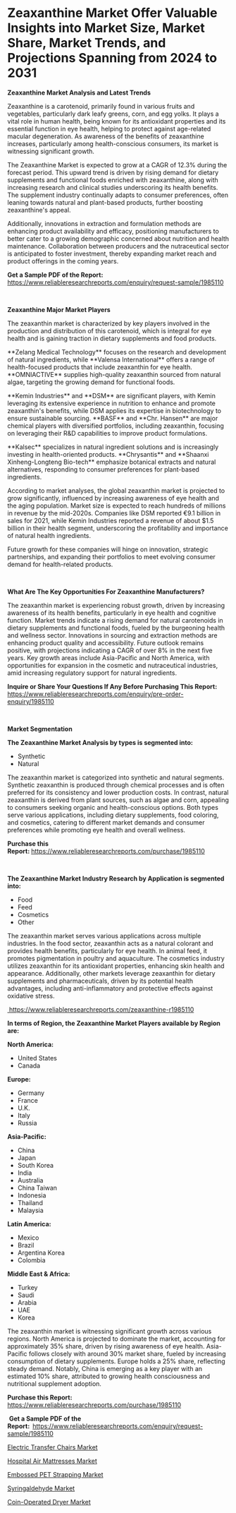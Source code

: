 <p><h1>Zeaxanthine Market Offer Valuable Insights into Market Size, Market Share, Market Trends, and Projections Spanning from 2024 to 2031</h1></p><p><strong>Zeaxanthine Market Analysis and Latest Trends</strong></p>
<p><p>Zeaxanthine is a carotenoid, primarily found in various fruits and vegetables, particularly dark leafy greens, corn, and egg yolks. It plays a vital role in human health, being known for its antioxidant properties and its essential function in eye health, helping to protect against age-related macular degeneration. As awareness of the benefits of zeaxanthine increases, particularly among health-conscious consumers, its market is witnessing significant growth.</p><p>The Zeaxanthine Market is expected to grow at a CAGR of 12.3% during the forecast period. This upward trend is driven by rising demand for dietary supplements and functional foods enriched with zeaxanthine, along with increasing research and clinical studies underscoring its health benefits. The supplement industry continually adapts to consumer preferences, often leaning towards natural and plant-based products, further boosting zeaxanthine's appeal.</p><p>Additionally, innovations in extraction and formulation methods are enhancing product availability and efficacy, positioning manufacturers to better cater to a growing demographic concerned about nutrition and health maintenance. Collaboration between producers and the nutraceutical sector is anticipated to foster investment, thereby expanding market reach and product offerings in the coming years.</p></p>
<p><strong>Get a Sample PDF of the Report:&nbsp;</strong> <a href="https://www.reliableresearchreports.com/enquiry/request-sample/1985110?utm_campaign=32&utm_medium=2&utm_source=Github&utm_content=ia&utm_term=10112024&utm_id=zeaxanthine">https://www.reliableresearchreports.com/enquiry/request-sample/1985110</a></p>
<p>&nbsp;</p>
<p><strong>Zeaxanthine Major Market Players</strong></p>
<p><p>The zeaxanthin market is characterized by key players involved in the production and distribution of this carotenoid, which is integral for eye health and is gaining traction in dietary supplements and food products. </p><p>**Zelang Medical Technology** focuses on the research and development of natural ingredients, while **Valensa International** offers a range of health-focused products that include zeaxanthin for eye health. **OMNIACTIVE** supplies high-quality zeaxanthin sourced from natural algae, targeting the growing demand for functional foods.</p><p>**Kemin Industries** and **DSM** are significant players, with Kemin leveraging its extensive experience in nutrition to enhance and promote zeaxanthin's benefits, while DSM applies its expertise in biotechnology to ensure sustainable sourcing. **BASF** and **Chr. Hansen** are major chemical players with diversified portfolios, including zeaxanthin, focusing on leveraging their R&D capabilities to improve product formulations.</p><p>**Kalsec** specializes in natural ingredient solutions and is increasingly investing in health-oriented products. **Chrysantis** and **Shaanxi Xinheng-Longteng Bio-tech** emphasize botanical extracts and natural alternatives, responding to consumer preferences for plant-based ingredients.</p><p>According to market analyses, the global zeaxanthin market is projected to grow significantly, influenced by increasing awareness of eye health and the aging population. Market size is expected to reach hundreds of millions in revenue by the mid-2020s. Companies like DSM reported €9.1 billion in sales for 2021, while Kemin Industries reported a revenue of about $1.5 billion in their health segment, underscoring the profitability and importance of natural health ingredients. </p><p>Future growth for these companies will hinge on innovation, strategic partnerships, and expanding their portfolios to meet evolving consumer demand for health-related products.</p></p>
<p>&nbsp;</p>
<p><strong>What Are The Key Opportunities For Zeaxanthine Manufacturers?</strong></p>
<p><p>The zeaxanthin market is experiencing robust growth, driven by increasing awareness of its health benefits, particularly in eye health and cognitive function. Market trends indicate a rising demand for natural carotenoids in dietary supplements and functional foods, fueled by the burgeoning health and wellness sector. Innovations in sourcing and extraction methods are enhancing product quality and accessibility. Future outlook remains positive, with projections indicating a CAGR of over 8% in the next five years. Key growth areas include Asia-Pacific and North America, with opportunities for expansion in the cosmetic and nutraceutical industries, amid increasing regulatory support for natural ingredients.</p></p>
<p><strong>Inquire or Share Your Questions If Any Before Purchasing This Report:</strong> <a href="https://www.reliableresearchreports.com/enquiry/pre-order-enquiry/1985110?utm_campaign=32&utm_medium=2&utm_source=Github&utm_content=ia&utm_term=10112024&utm_id=zeaxanthine">https://www.reliableresearchreports.com/enquiry/pre-order-enquiry/1985110</a></p>
<p>&nbsp;</p>
<p><strong>Market Segmentation</strong></p>
<p><strong>The Zeaxanthine Market Analysis by types is segmented into:</strong></p>
<p><ul><li>Synthetic</li><li>Natural</li></ul></p>
<p><p>The zeaxanthin market is categorized into synthetic and natural segments. Synthetic zeaxanthin is produced through chemical processes and is often preferred for its consistency and lower production costs. In contrast, natural zeaxanthin is derived from plant sources, such as algae and corn, appealing to consumers seeking organic and health-conscious options. Both types serve various applications, including dietary supplements, food coloring, and cosmetics, catering to different market demands and consumer preferences while promoting eye health and overall wellness.</p></p>
<p><strong>Purchase this Report:&nbsp;</strong><a href="https://www.reliableresearchreports.com/purchase/1985110?utm_campaign=32&utm_medium=2&utm_source=Github&utm_content=ia&utm_term=10112024&utm_id=zeaxanthine">https://www.reliableresearchreports.com/purchase/1985110</a></p>
<p>&nbsp;</p>
<p><strong>The Zeaxanthine Market Industry Research by Application is segmented into:</strong></p>
<p><ul><li>Food</li><li>Feed</li><li>Cosmetics</li><li>Other</li></ul></p>
<p><p>The zeaxanthin market serves various applications across multiple industries. In the food sector, zeaxanthin acts as a natural colorant and provides health benefits, particularly for eye health. In animal feed, it promotes pigmentation in poultry and aquaculture. The cosmetics industry utilizes zeaxanthin for its antioxidant properties, enhancing skin health and appearance. Additionally, other markets leverage zeaxanthin for dietary supplements and pharmaceuticals, driven by its potential health advantages, including anti-inflammatory and protective effects against oxidative stress.</p></p>
<p><a href="https://www.reliableresearchreports.com/zeaxanthine-r1985110?utm_campaign=32&utm_medium=2&utm_source=Github&utm_content=ia&utm_term=10112024&utm_id=zeaxanthine">&nbsp;https://www.reliableresearchreports.com/zeaxanthine-r1985110</a></p>
<p><strong>In terms of Region, the Zeaxanthine Market Players available by Region are:</strong></p>
<p>
    <p> <strong> North America: </strong>
        <ul>
            <li>United States</li>
            <li>Canada</li>
        </ul>
        </p> 
    <p> <strong> Europe: </strong>
        <ul>
            <li>Germany</li>
            <li>France</li>
            <li>U.K.</li>
            <li>Italy</li>
            <li>Russia</li>
        </ul>
        </p> 
    <p> <strong> Asia-Pacific: </strong>
        <ul>
            <li>China</li>
            <li>Japan</li>
            <li>South Korea</li>
            <li>India</li>
            <li>Australia</li>
            <li>China Taiwan</li>
            <li>Indonesia</li>
            <li>Thailand</li>
            <li>Malaysia</li>
        </ul>
        </p> 
    <p> <strong> Latin America: </strong>
        <ul>
            <li>Mexico</li>
            <li>Brazil</li>
            <li>Argentina Korea</li>
            <li>Colombia</li>
        </ul>
        </p> 
    <p> <strong> Middle East & Africa: </strong>
        <ul>
            <li>Turkey</li>
            <li>Saudi</li>
            <li>Arabia</li>
            <li>UAE</li>
            <li>Korea</li>
        </ul>
    </p>
    </p>
<p><p>The zeaxanthin market is witnessing significant growth across various regions. North America is projected to dominate the market, accounting for approximately 35% share, driven by rising awareness of eye health. Asia-Pacific follows closely with around 30% market share, fueled by increasing consumption of dietary supplements. Europe holds a 25% share, reflecting steady demand. Notably, China is emerging as a key player with an estimated 10% share, attributed to growing health consciousness and nutritional supplement adoption.</p></p>
<p><strong>Purchase this Report: </strong><a href="https://www.reliableresearchreports.com/purchase/1985110?utm_campaign=32&utm_medium=2&utm_source=Github&utm_content=ia&utm_term=10112024&utm_id=zeaxanthine">https://www.reliableresearchreports.com/purchase/1985110</a></p>
<p>&nbsp;<strong>Get a Sample PDF of the Report:&nbsp;&nbsp;</strong><a href="https://www.reliableresearchreports.com/enquiry/request-sample/1985110?utm_campaign=32&utm_medium=2&utm_source=Github&utm_content=ia&utm_term=10112024&utm_id=zeaxanthine">https://www.reliableresearchreports.com/enquiry/request-sample/1985110</a></p>
<p><strong></strong></p>
<p><p><a href="https://issuu.com/reportprime-2/docs/electric-transfer-chairs-market-siz_25d54efd5141bf?utm_campaign=32&utm_medium=2&utm_source=Github&utm_content=ia&utm_term=10112024&utm_id=zeaxanthine">Electric Transfer Chairs Market</a></p><p><a href="https://issuu.com/reportprime-2/docs/hospital-air-mattresses-market-size_2bdcaffd310eb0?utm_campaign=32&utm_medium=2&utm_source=Github&utm_content=ia&utm_term=10112024&utm_id=zeaxanthine">Hospital Air Mattresses Market</a></p><p><a href="https://www.linkedin.com/pulse/embossed-pet-strapping-momentum-charting-135-cagr-path-77oxe?utm_campaign=32&utm_medium=2&utm_source=Github&utm_content=ia&utm_term=10112024&utm_id=zeaxanthine">Embossed PET Strapping Market</a></p><p><a href="https://github.com/catusaesianou/Market-Research-Report-List-1/blob/main/syringaldehyde-market.md?utm_campaign=32&utm_medium=2&utm_source=Github&utm_content=ia&utm_term=10112024&utm_id=zeaxanthine">Syringaldehyde Market</a></p><p><a href="https://www.linkedin.com/pulse/coin-operated-dryer-market-size-growth-trends-statistics-gas5e?utm_campaign=32&utm_medium=2&utm_source=Github&utm_content=ia&utm_term=10112024&utm_id=zeaxanthine">Coin-Operated Dryer Market</a></p></p>